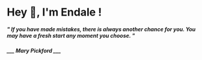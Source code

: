 <h1 title="head"> Hey 👋, I'm Endale !</h1>

**<h5><i>" If you have made mistakes, there is always another chance for you. You may have a fresh start any moment you choose. "</i></h5>**

*<b>___ Mary Pickford ___</b>*

